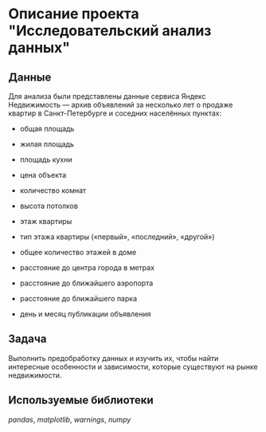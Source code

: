 # Описание проекта "Исследовательский анализ данных"


## Данные

Для анализа были представлены данные сервиса Яндекс Недвижимость — архив объявлений за несколько лет о продаже квартир в Санкт-Петербурге и соседних населённых пунктах:

- общая площадь

- жилая площадь

- площадь кухни

- цена объекта

- количество комнат

- высота потолков

- этаж квартиры

- тип этажа квартиры («первый», «последний», «другой»)

- общее количество этажей в доме

- расстояние до центра города в метрах

- расстояние до ближайшего аэропорта

- расстояние до ближайшего парка

- день и месяц публикации объявления

## Задача

Выполнить предобработку данных и изучить их, чтобы найти интересные особенности и зависимости, которые существуют на рынке недвижимости.

## Используемые библиотеки
*pandas*, *matplotlib*, *warnings*, *numpy*
